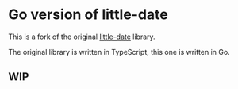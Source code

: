 # Go version of little-date

This is a fork of the original [little-date](https://github.com/vercel/little-date) library.

The original library is written in TypeScript, this one is written in Go.

## WIP
